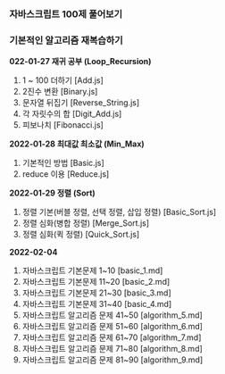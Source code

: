 ### 자바스크립트 100제 풀어보기

### 기본적인 알고리즘 재복습하기

**022-01-27 재귀 공부 (Loop_Recursion)**

1. 1 ~ 100 더하기 [Add.js]
2. 2진수 변환 [Binary.js]
3. 문자열 뒤집기 [Reverse_String.js]
4. 각 자릿수의 합 [Digit_Add.js]
5. 피보나치 [Fibonacci.js]

**2022-01-28 최대값 최소값 (Min_Max)**

1. 기본적인 방법 [Basic.js]
2. reduce 이용 [Reduce.js]

**2022-01-29 정렬 (Sort)**

1. 정렬 기본(버블 정렬, 선택 정렬, 삽입 정렬) [Basic_Sort.js]
2. 정렬 심화(병합 정렬) [Merge_Sort.js]
3. 정렬 심화(퀵 정렬) [Quick_Sort.js]

**2022-02-04**

1. 자바스크립트 기본문제 1~10 [basic_1.md]
2. 자바스크립트 기본문제 11~20 [basic_2.md]
3. 자바스크립트 기본문제 21~30 [basic_3.md]
4. 자바스크립트 기본문제 31~40 [basic_4.md]
5. 자바스크립트 알고리즘 문제 41~50 [algorithm_5.md]
6. 자바스크립트 알고리즘 문제 51~60 [algorithm_6.md]
7. 자바스크립트 알고리즘 문제 61~70 [algorithm_7.md]
8. 자바스크립트 알고리즘 문제 71~80 [algorithm_8.md]
9. 자바스크립트 알고리즘 문제 81~90 [algorithm_9.md]
